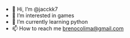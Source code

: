 - 👋 Hi, I’m @jacckk7
- 👀 I’m interested in games
- 🌱 I’m currently learning python
- 📫 How to reach me brenocolima@gmail.com

<!---
jacckk7/jacckk7 is a ✨ special ✨ repository because its `README.md` (this file) appears on your GitHub profile.
You can click the Preview link to take a look at your changes.
--->
